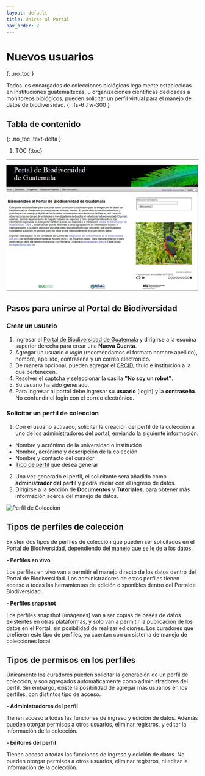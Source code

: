 ```yaml
---
layout: default
title: Unirse al Portal
nav_order: 2
---
```


# Nuevos usuarios
{: .no_toc }


Todos los encargados de colecciones biológicas legalmente establecidas en instituciones guatemaltecas, u organizaciones científicas dedicadas a monitoreos biológicos, pueden solicitar un perfil virtual para el manejo de datos de biodiversidad. 
{: .fs-6 .fw-300 }



## Tabla de contenido
{: .no_toc .text-delta }

1. TOC
{:toc}

---
<img src="https://github.com/GuatemalaPortal/guatemalaportal.github.io/blob/main/static/portal/Portal.jpg?raw=true" alt="Portal" >

## Pasos para unirse al Portal de Biodiversidad

### Crear un usuario

1. Ingresar al [Portal de Biodiversidad de Guatemala](https://biodiversidad.gt) y dirigirse a la esquina superior derecha para crear una **Nueva Cuenta**.
2. Agregar un usuario o _login_ (recomendamos el formato nombre.apellido), nombre, apellido, contraseña y un correo electrónico.
3. De manera opcional, pueden agregar el [ORCID](https://orcid.org), título e institución a la que pertenecen.
4. Resolver el captcha y seleccionar la casilla **"No soy un robot"**.
5. Su usuario ha sido generado.
6. Para ingresar al portal debe ingresar su **usuario** (login) y la **contraseña**. No confundir el login con el correo electrónico.


### Solicitar un perfil de colección

1. Con el usuario activado, solicitar la creación del perfil de la colección a uno de los administradores del portal, enviando la siguiente información: 
- Nombre y acrónimo de la universidad o institución 
- Nombre, acrónimo y descripción de la colección
- Nombre y contacto del curador
- [Tipo de perfil](#tipos-de-perfiles-de-colección) que desea generar

2. Una vez generado el perfil, el solicitante será añadido como **administrador del perfil** y podrá iniciar con el ingreso de datos.
3. Dirigirse a la sección de **Documentos** y **Tutoriales**, para obtener más información acerca del manejo de datos. 

<img src="https://github.com/GuatemalaPortal/guatemalaportal.github.io/blob/main/static/portal/PerfilColecci%C3%B3n.jpg?raw=true" alt="Perfil de Colección" >


## Tipos de perfiles de colección

Existen dos tipos de perfiles de colección que pueden ser solicitados en el Portal de Biodiversidad, dependiendo del manejo que se le de a los datos.

**- Perfiles en vivo**

Los perfiles en vivo van a permitir el manejo directo de los datos dentro del Portal de Biodiversidad. Los administradores de estos perfiles tienen acceso a todas las herramientas de edición disponibles dentro del Portalde Biodiversidad.

**- Perfiles snapshot**

Los perfiles snapshot (imágenes) van a ser copias de bases de datos existentes en otras plataformas, y sólo van a permitir la publicación de los datos en el Portal, sin posibilidad de realizar ediciones. Los curadores que prefieren este tipo de perfiles, ya cuentan con un sistema de manejo de colecciones local.

## Tipos de permisos en los perfiles

Únicamente los curadores pueden solicitar la generación de un perfil de colección, y son agregados automáticamente como administradores del perfil. Sin embargo, existe la posibilidad de agregar más usuarios en los perfiles, con distintos tipo de acceso. 


**- Administradores del perfil**

Tienen acceso a todas las funciones de ingreso y edición de datos. Además pueden otorgar permisos a otros usuarios, eliminar registros, y editar la información de la colección.

**- Editores del perfil**

Tienen acceso a todas las funciones de ingreso y edición de datos. No pueden otorgar permisos a otros usuarios, eliminar registros, ni editar la información de la colección.
